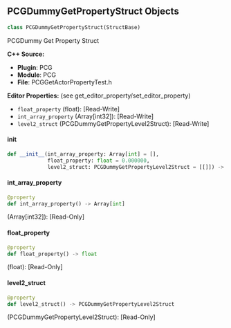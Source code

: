 ## PCGDummyGetPropertyStruct Objects

```python
class PCGDummyGetPropertyStruct(StructBase)
```

PCGDummy Get Property Struct

**C++ Source:**

- **Plugin**: PCG
- **Module**: PCG
- **File**: PCGGetActorPropertyTest.h

**Editor Properties:** (see get_editor_property/set_editor_property)

- ``float_property`` (float):  [Read-Write]
- ``int_array_property`` (Array[int32]):  [Read-Write]
- ``level2_struct`` (PCGDummyGetPropertyLevel2Struct):  [Read-Write]

<a id="unreal.PCGDummyGetPropertyStruct.__init__"></a>

#### __init__

```python
def __init__(int_array_property: Array[int] = [],
             float_property: float = 0.000000,
             level2_struct: PCGDummyGetPropertyLevel2Struct = [[]]) -> None
```

<a id="unreal.PCGDummyGetPropertyStruct.int_array_property"></a>

#### int_array_property

```python
@property
def int_array_property() -> Array[int]
```

(Array[int32]):  [Read-Only]

<a id="unreal.PCGDummyGetPropertyStruct.float_property"></a>

#### float_property

```python
@property
def float_property() -> float
```

(float):  [Read-Only]

<a id="unreal.PCGDummyGetPropertyStruct.level2_struct"></a>

#### level2_struct

```python
@property
def level2_struct() -> PCGDummyGetPropertyLevel2Struct
```

(PCGDummyGetPropertyLevel2Struct):  [Read-Only]

<a id="unreal.PCGTestMyColorStruct"></a>